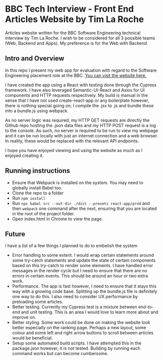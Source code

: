 # BBC Tech Interview - Front End Articles Website by Tim La Roche

Articles website written for the BBC Software Engineering technical interview by Tim La Roche. I wish to be considered for all 3 possible teams (Web, Backend and Apps). My preference is for the Web with Backend.

## Intro and Overview
In this repo I present my web app for evaluation with regard to the Software Engineering placement role at the BBC. [You can visit the website here.](https://timlaroche.github.io/BBC-Tech-Interview-TimLaRoche/)

I have created the app using a React with testing done through the Cypress framework. I have also leveraged Semantic-UI-React and Axios for UI components and HTTP requests respectively. My build is manual in the sense that I have not used create-react-app or any boilerplate however, there is nothing special going on; I compile the .jsx to .js and bundle these into a bundle.js using webpack.

As no server logic was required, my HTTP GET requests are directly the Github repo hosting the .json data files and my HTTP POST request is a log to the console. As such, no server is required to be run to view my webpage and it can be run locally with just an internet connection and a web browser. In reality, these would be replaced with the relevant API endpoints.

I hope you have enjoyed viewing and using the website as much as I enjoyed creating it.

## Running instructions
-   Ensure that Webpack is installed on the system. You may need to globally install Babel too.
-   Clone the repo to a folder
-   Run `npm install`
-   Run `npx babel src --out-dir ./dist --presets react-app/prod` and then  `webpack` one command after the next, ensuring that you are located in the root of the project folder.
-   Open index.html in Chrome to view the page.

## Future
I have a list of a few things I planned to do to embelish the system

-   Error handling to some extent. I would wrap certain statements around some try-catch statements and update the state of certain components based on this try-catch to render some elements. I have handled error messages in the render cycle but I need to ensure that there are no errors in certain events. This should be around an hour or two extra work.
-   Performance. The app is fast however, I need to ensure that it stays this way with a growing code base. Splitting up the bundle.js file is definitely one way to do this. I also need to consider UX performance by preloading some articles. 
-   Better testing. Currently my Cypress test is a mixture between end-to-end and unit testing. This is an area I would love to learn more about and improve on.
-   Better styling. Some work could be done on making the website look better especially on the ranking page. Perhaps a new layout, some colour and some left and right arrow buttons to scroll between articles would be beneficial.
-   Setup some automated build scripts. I have attempted this in the package.json however, it is not tested. Building by running each command works but can become cumbersome.
